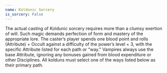 ```yaml
---
name: Koldunic Sorcery
is_sorcery: False
---
```


The actual casting of Koldunic sorcery requires more than a clumsy exertion of will. Such magic demands perfection of form and mastery of the appropriate lore. The caster’s player spends one blood point and rolls (Attribute) + Occult against a difficulty of the power’s level + 3, with the specific Attribute listed for each path or “way.” Vampires always use the base Attribute, ignoring any bonuses gained from blood expenditure or other Disciplines. All kolduns must select one of the ways listed below as their primary path.
